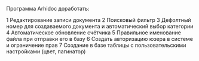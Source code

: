 Программа Arhidoc доработать:

1 Редактирование записи документа
2 Поисковый фильтр
3 Дефолтный номер для создаваемого документа и автоматический выбор категории
4 Автоматическое обновление счётчика
5 Правильное именование файла при отправки его в базу
6 Создать авторизацию юзера в системе и ограничение прав
7 Создание в базе таблицы с пользовательскими настройками (цвет, пагинатор)